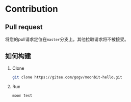 # Contribution

## Pull request

将您的pull请求定位在`master`分支上。其他拉取请求将不被接受。

## 如何构建

1. Clone

    ```sh
    git clone https://gitee.com/gogv/moonbit-hello.git
    ```

2. Run

    ```sh
    moon test
    ```
